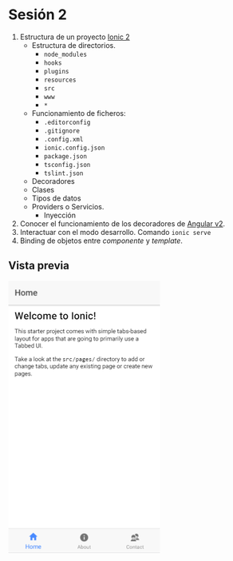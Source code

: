 # Sesión 2

1. Estructura de un proyecto [Ionic 2](https://ionicframework.com)
    - Estructura de directorios.
        - `node_modules`
        - `hooks`
        - `plugins`
        - `resources`
        - `src`
        - `www`
        - `*`
    - Funcionamiento de ficheros:
        - `.editorconfig`
        - `.gitignore`
        - `.config.xml`
        - `ionic.config.json`
        - `package.json`
        - `tsconfig.json`
        - `tslint.json`
    - Decoradores
    - Clases
    - Tipos de datos
    - Providers o Servicios.
        - Inyección
2. Conocer el funcionamiento de los decoradores de [Angular v2](https://angular.io).
3. Interactuar con el modo desarrollo. Comando `ionic serve`
4. Binding de objetos entre *componente* y *template*.

## Vista previa

![Project Ionic](../recursos/Captura18-04-2017.PNG "Primera vista Ionic")
